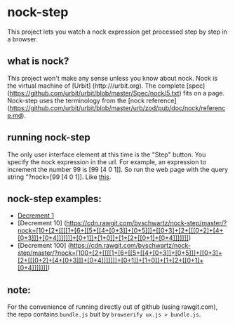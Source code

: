 nock-step
===

This project lets you watch a nock expression get processed step by step in a browser.

what is nock?
---
This project won't make any sense unless you know about nock.  Nock is the virtual machine of [Urbit] (http:///urbit.org). The complete [spec] (https://github.com/urbit/urbit/blob/master/Spec/nock/5.txt) fits on a page. Nock-step uses the terminology from the [nock reference] (https://github.com/urbit/urbit/blob/master/urb/zod/pub/doc/nock/reference.md).

running nock-step
---
The only user interface element at this time is the "Step" button. You specify the nock expression in the url.  For example, an expression to increment the number 99 is [99 [4 0 1]].  So run the web page with the query string "?nock=[99 [4 0 1]]. Like [this](https://cdn.rawgit.com/bvschwartz/nock-step/master/?nock=[99+[4+0+1]]).

nock-step examples:
---
* [Decrement 1](https://cdn.rawgit.com/bvschwartz/nock-step/master/?nock=[1+[2+[[[[1+[6+[[5+[[4+[0+3]]+[0+5]]]+[[0+3]+[2+[[[0+2]+[4+[0+3]]]+[0+4]]]]]]]+[0+1]]+[1+0]]+[1+[2+[[0+1]+[0+4]]]]]]])
* [Decrement 10] (https://cdn.rawgit.com/bvschwartz/nock-step/master/?nock=[10+[2+[[[[1+[6+[[5+[[4+[0+3]]+[0+5]]]+[[0+3]+[2+[[[0+2]+[4+[0+3]]]+[0+4]]]]]]]+[0+1]]+[1+0]]+[1+[2+[[0+1]+[0+4]]]]]]])
* [Decrement 100] (https://cdn.rawgit.com/bvschwartz/nock-step/master/?nock=[100+[2+[[[[1+[6+[[5+[[4+[0+3]]+[0+5]]]+[[0+3]+[2+[[[0+2]+[4+[0+3]]]+[0+4]]]]]]]+[0+1]]+[1+0]]+[1+[2+[[0+1]+[0+4]]]]]]])

note:
---
For the convenience of running directly out of github (using rawgit.com), the repo contains `bundle.js` buit by `browserify ux.js > bundle.js`.

